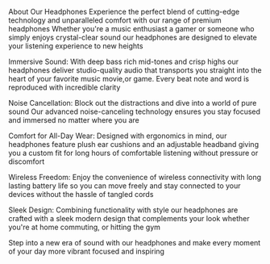 About Our Headphones
Experience the perfect blend of cutting-edge technology and unparalleled comfort with our range of premium headphones
Whether you're a music enthusiast a gamer or someone who simply enjoys crystal-clear sound our headphones are designed to elevate your listening experience to new heights

Immersive Sound: With deep bass rich mid-tones and crisp highs our headphones deliver studio-quality audio that transports you straight into the heart of your favorite music movie,or game.
Every beat note and word is reproduced with incredible clarity

Noise Cancellation: Block out the distractions and dive into a world of pure sound
Our advanced noise-canceling technology ensures you stay focused and immersed no matter where you are

Comfort for All-Day Wear: Designed with ergonomics in mind, our headphones feature plush ear cushions and an adjustable headband giving you a custom fit for long hours of comfortable listening without pressure or discomfort

Wireless Freedom: Enjoy the convenience of wireless connectivity with long lasting battery life so you can move freely and stay connected to your devices without the hassle of tangled cords

Sleek Design: Combining functionality with style our headphones are crafted with a sleek modern design that complements your look whether you're at home commuting, or hitting the gym

Step into a new era of sound with our headphones and make every moment of your day more vibrant focused and inspiring







